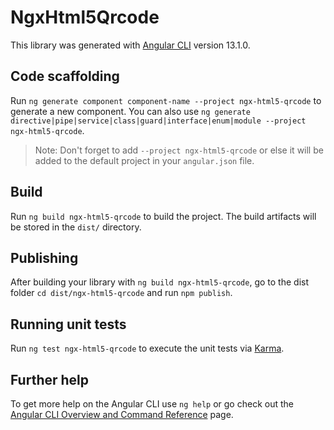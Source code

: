 # NgxHtml5Qrcode

This library was generated with [Angular CLI](https://github.com/angular/angular-cli) version 13.1.0.

## Code scaffolding

Run `ng generate component component-name --project ngx-html5-qrcode` to generate a new component. You can also use `ng generate directive|pipe|service|class|guard|interface|enum|module --project ngx-html5-qrcode`.
> Note: Don't forget to add `--project ngx-html5-qrcode` or else it will be added to the default project in your `angular.json` file. 

## Build

Run `ng build ngx-html5-qrcode` to build the project. The build artifacts will be stored in the `dist/` directory.

## Publishing

After building your library with `ng build ngx-html5-qrcode`, go to the dist folder `cd dist/ngx-html5-qrcode` and run `npm publish`.

## Running unit tests

Run `ng test ngx-html5-qrcode` to execute the unit tests via [Karma](https://karma-runner.github.io).

## Further help

To get more help on the Angular CLI use `ng help` or go check out the [Angular CLI Overview and Command Reference](https://angular.io/cli) page.
